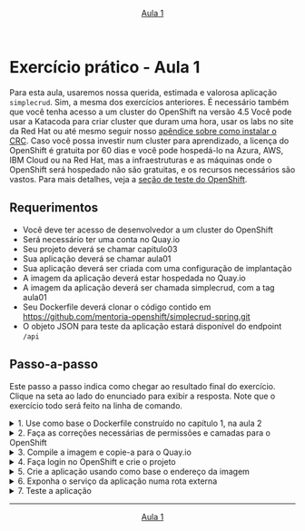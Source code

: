 <p align="center"><a href="../aula01">Aula 1</a></p>
<br/>

# Exercício prático - Aula 1

Para esta aula, usaremos nossa querida, estimada e valorosa aplicação `simplecrud`. Sim, a mesma dos exercícios anteriores. É necessário também que você tenha acesso a um cluster do OpenShift na versão 4.5 Você pode usar a Katacoda para criar cluster que duram uma hora, usar os labs no site da Red Hat ou até mesmo seguir nosso [apêndice sobre como instalar o CRC](../apendices/openshift_crc.md). Caso você possa investir num cluster para aprendizado, a licença do OpenShift é gratuita por 60 dias e você pode hospedá-lo na Azura, AWS, IBM Cloud ou na Red Hat, mas a infraestruturas e as máquinas onde o OpenShift será hospedado não são gratuitas, e os recursos necessários são vastos. Para mais detalhes, veja a [seção de teste do OpenShift](https://www.openshift.com/try).

## Requerimentos
- Você deve ter acesso de desenvolvedor a um cluster do OpenShift
- Será necessário ter uma conta no Quay.io
- Seu projeto deverá se chamar capitulo03
- Sua aplicação deverá se chamar aula01
- Sua aplicação deverá ser criada com uma configuração de implantação
- A imagem da aplicação deverá estar hospedada no Quay.io
- A imagem da aplicação deverá ser chamada simplecrud, com a tag aula01
- Seu Dockerfile deverá clonar o código contido em https://github.com/mentoria-openshift/simplecrud-spring.git
- O objeto JSON para teste da aplicação estará disponível do endpoint `/api`

## Passo-a-passo
Este passo a passo indica como chegar ao resultado final do exercício. Clique na seta ao lado do enunciado para exibir a resposta. Note que o exercício todo será feito na linha de comando.

<details> 
  <summary>1. Use como base o Dockerfile construído no capítulo 1, na aula 2</summary>
  
Dockerfile
```Dockerfile
FROM docker.io/maven:3.6.3-adoptopenjdk-11

ENV APP_PROFILE="default"

COPY [ "scripts/entrypoint.sh", "/entrypoint.sh" ]

RUN apt update -y
RUN apt install -y git
RUN git clone https://github.com/mentoria-openshift/simplecrud-spring /opt/simplecrud

WORKDIR /opt/simplecrud

RUN mvn clean install

EXPOSE 8080
ENTRYPOINT [ "sh", "/entrypoint.sh" ]
```

scripts/entrypoint.sh
```bash
#!/bin/bash

java -Dspring.profiles.active="$APP_PROFILE" -jar /opt/simplecrud/target/simplecrud-0.0.1-SNAPSHOT.jar 
```

</details>

<details> 
  <summary>2. Faça as correções necessárias de permissões e camadas para o OpenShift </summary>

Dockerfile
```Dockerfile
FROM docker.io/maven:3.6.3-adoptopenjdk-11

LABEL maintainer="Seu Nome <voce@dominio.com>" \
  io.openshift.tags="java,spring,h2" \
  io.k8s.description="Exercício para o capítulo 3" \
  io.openshift.expose-services="8080:http" \
  openshift.io/display-name="Simple Java CRUD"

ENV APP_PROFILE="default"

COPY [ "scripts/entrypoint.sh", "/entrypoint.sh" ]

RUN apt update -y && \
  apt install -y git && \
  git clone https://github.com/mentoria-openshift/simplecrud-spring /opt/simplecrud

WORKDIR /opt/simplecrud

RUN mvn clean install && \
  chown -R 1001:0 /opt/simplecrud && \
  chmod g=u -R /opt/simplecrud

USER 1001
EXPOSE 8080
ENTRYPOINT [ "sh", "/entrypoint.sh" ]
```

</details>

<details> 
  <summary>3. Compile a imagem e copie-a para o Quay.io</summary>

```bash
# Com podman e skopeo
podman build -t simplecrud:aula01 .
skopeo login -u seu_usuario quay.io
skopeo copy containers-storage:localhost/simplecrud:aula01 docker://quay.io/seu_usuario/simplecrud:aula01

# Com docker
docker build -t simplecrud:aula01 .
docker login -u seu_usuario quay.io
docker push quay.io/seu_usuario/simplecrud:aula01
```

</details>

<details> 
  <summary>4. Faça login no OpenShift e crie o projeto</summary>
  
```bash
oc login -u seu_usuario https://api.cluster.com

oc new-project capitulo03
```

</details>

<details> 
  <summary>5. Crie a aplicação usando como base o endereço da imagem</summary>
   
```bash
oc new-app --name aula01 --as-deployment-config --docker-image quay.io/seu_usuario/simplecrud:aula01
```

</details>

<details> 
  <summary>6. Exponha o serviço da aplicação numa rota externa</summary>
   
```bash
oc expose svc aula01

oc get route
```

</details>

<details> 
  <summary>7. Teste a aplicação</summary>

```bash
curl http://aula01-capitulo03.apps.cluster.com/api
```

</details>

---
<p align="center"><a href="../aula01">Aula 1</a></p>